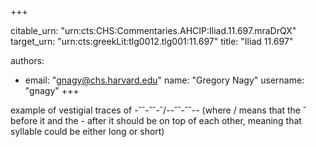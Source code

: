 +++


citable_urn: "urn:cts:CHS:Commentaries.AHCIP:Iliad.11.697.mraDrQX"
target_urn: "urn:cts:greekLit:tlg0012.tlg001:11.697"
title: "Iliad 11.697"

authors:
- email: "gnagy@chs.harvard.edu"
  name: "Gregory Nagy"
  username: "gnagy"
+++

<p>example of vestigial traces of -˘˘-˘˘-˘/--˘˘-˘˘-- (where / means that the ˘ before it and the - after it should be on top of each other, meaning that syllable could be either long or short)</p>
